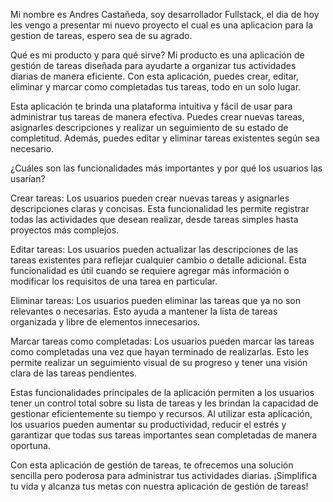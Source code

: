 Mi nombre es Andres Castañeda, soy desarrollador Fullstack, el dia de hoy les vengo a presentar mi nuevo proyecto el cual es una aplicacion para la gestion de tareas, espero sea de su agrado.

Qué es mi producto y para qué sirve?
Mi producto es una aplicación de gestión de tareas diseñada para ayudarte a organizar tus actividades diarias de manera eficiente. Con esta aplicación, puedes crear, editar, eliminar y marcar como completadas tus tareas, todo en un solo lugar.

Esta aplicación te brinda una plataforma intuitiva y fácil de usar para administrar tus tareas de manera efectiva. Puedes crear nuevas tareas, asignarles descripciones y realizar un seguimiento de su estado de completitud. Además, puedes editar y eliminar tareas existentes según sea necesario.

¿Cuáles son las funcionalidades más importantes y por qué los usuarios las usarían?

Crear tareas: Los usuarios pueden crear nuevas tareas y asignarles descripciones claras y concisas. Esta funcionalidad les permite registrar todas las actividades que desean realizar, desde tareas simples hasta proyectos más complejos.

Editar tareas: Los usuarios pueden actualizar las descripciones de las tareas existentes para reflejar cualquier cambio o detalle adicional. Esta funcionalidad es útil cuando se requiere agregar más información o modificar los requisitos de una tarea en particular.

Eliminar tareas: Los usuarios pueden eliminar las tareas que ya no son relevantes o necesarias. Esto ayuda a mantener la lista de tareas organizada y libre de elementos innecesarios.

Marcar tareas como completadas: Los usuarios pueden marcar las tareas como completadas una vez que hayan terminado de realizarlas. Esto les permite realizar un seguimiento visual de su progreso y tener una visión clara de las tareas pendientes.

Estas funcionalidades principales de la aplicación permiten a los usuarios tener un control total sobre su lista de tareas y les brindan la capacidad de gestionar eficientemente su tiempo y recursos. Al utilizar esta aplicación, los usuarios pueden aumentar su productividad, reducir el estrés y garantizar que todas sus tareas importantes sean completadas de manera oportuna.

Con esta aplicación de gestión de tareas, te ofrecemos una solución sencilla pero poderosa para administrar tus actividades diarias. ¡Simplifica tu vida y alcanza tus metas con nuestra aplicación de gestión de tareas!